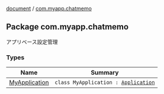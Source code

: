 [document](../index.md) / [com.myapp.chatmemo](./index.md)

## Package com.myapp.chatmemo

アプリベース設定管理

### Types

| Name | Summary |
|---|---|
| [MyApplication](-my-application/index.md) | `class MyApplication : `[`Application`](https://developer.android.com/reference/android/app/Application.html) |
